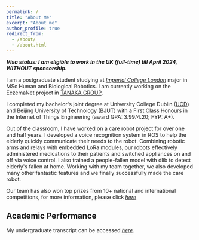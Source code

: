 ```yaml
---
permalink: /
title: "About Me"
excerpt: "About me"
author_profile: true
redirect_from: 
  - /about/
  - /about.html
---
```

***Visa status: I am eligible to work in the UK (full-time) till April 2024, WITHOUT sponsorship.***

I am a postgraduate student studying at [_Imperial College London_](http://www.imperial.ac.uk/) major in MSc Human and Biological Robotics. I am currently working on the EczemaNet project in [TANAKA GROUP](http://www.bg.ic.ac.uk/research/r.tanaka/).

I completed my bachelor's joint degree at University College Dublin ([UCD](http://www.ucd.ie/)) and Beijing University of Technology ([BJUT](http://www.bjut.edu.cn/)) with a First Class Honours in the Internet of Things Engineering (award GPA: 3.99/4.20; FYP: A+). 
<!-- [My undergraduate programme](http://www.ucd.ie/bdic/t4media/Understanding%20your%20BDIC%20Award%20-%20180%20Credits%20%28Updated%29.pdf) is co-organized by the above two unversities. -->



<!-- I am a final year undergraduate student at [_Beijing University of Technology (BJUT)_](http://www.bjut.edu.cn/) and [_University College Dublin (UCD)_](http://www.ucd.ie/) with a major in the Internet of Things Engineering (IoTE). My undergraduate programme [_BDIC_](http://www.ucd.ie/bdic/t4media/Understanding%20your%20BDIC%20Award%20-%20180%20Credits%20%28Updated%29.pdf) is co-organized by the above two unversities, core modules are delivered and examined in the medium of English by UCD lecturers at BJUT campus. I am expected to get a First Class Honours EU Bachelor degree from UCD and a CHN bachelor's degree from BJUT on July, 2020.  -->
<!-- I have received a conditional offer from [_Imperial College London_](http://www.imperial.ac.uk/) and plan to enroll in autumn 2020. -->

<!-- I am interested in what I have learnt during the past four years. My Stage 4 GPA was 3.99, I got A level in 10 out of 12 modules and my FYP was graded 'A+'. My stage 3 GPA was 3.92 and I got A level in 10 out of 12 modules.  -->

Out of the classroom, I have worked on a care robot project for over one and half years. I developed a voice recognition system in ROS to help the elderly quickly communicate their needs to the robot. Combining robotic arms and relays with embedded LoRa modules, our robots effectively administered medications to their patients and switched appliances on and off via voice control. I also trained a people-fallen model with dlib to detect elderly's fallen at home. Working with my team together, we also developed many other fantastic features and we finally successfully made the care robot.

Our team has also won top prizes from 10+ national and international competitions, for more information, please click [_here_](https://www.wangzihao.org/awards/)



Academic Performance
------
<!-- To view my UCD degree certificate, click [_here_](https://drive.google.com/file/d/14mYDoXyzLTTzmCsDtLi72sKCvvvKKcZ4/view?usp=sharing). -->

My undergraduate transcript can be accessed [_here_](https://drive.google.com/file/d/1DLX3hSIRm3R1ZJBQVvoH6NkZ7-mPefn1/view?usp=sharing).

<!-- To view my degree supplement, click [_here_](https://drive.google.com/file/d/1RvWeTzZFRWblZUs4Qqb0C42C8xQqnIqE/view?usp=sharing). -->
<!-- To view my BJUT official transcript, click [_here_](https://drive.google.com/file/d/14v8PKJt23dFfThMs9PFzynfaS9bq0E3W/view?usp=sharing). -->

<!-- Final Award GPA is calculated by _formula 1_ according to [_UCD official document_](http://www.ucd.ie/bdic/t4media/Understanding%20your%20BDIC%20Award%20-%20180%20Credits%20%28Updated%29.pdf):

$$Award\,GPA=GPA_{stage\,3}\cdot 30\% + GPA_{stage\,4}\cdot 70\%$$ -->

<!-- For official definitions about my degree awarded, click [_here_](http://www.ucd.ie/bdic/t4media/Understanding%20your%20BDIC%20Award%20-%20180%20Credits%20%28Updated%29.pdf). -->

<!-- Professional Experience
------
+ During my second year of undergraduate study, I dedicated myself to an undergraduate robotics project. I had the idea to create a robot that would care for the elderly after seeing a report<sup>[[1]](https://www.un.org/en/sections/issues-depth/ageing/)</sup> from the United Nations indicating that, by 2050, one in six people worldwide (16%) will be over the age of 65, increased from one in eleven (9%) in 2018. This finding was even more significant in light of statistics from the China Life Insurance Company illustrating that more than 9% of people in China age 75 or over were readmitted to the hospital within a month of discharge. This suggests that they were not given sufficient care at home, which, in turn, indicated a shortage of caregivers. I believe that caregiver robots could be an extension of the elderly’s abilities in their daily lives, providing them independence, warmth and comfort. After applying through our college to establish an undergraduate robot project, two of my classmates and I were granted the devices and laboratory space necessary to set to work, with me as the project leader. After working in our spare time for a year, my team and I successfully built a multifunctional care robot. Technical details can be found in my curriculum vitae. Source code of this project can be accessed [_here_](https://github.com/wzh1998/Care_Robot). Some important features are shown below. 

  The following features are implemented in C++ (employing roscpp library):
  - Motor control of omnidirectional wheels.
  * Automatic data collection from sensors & control appliances.
  * SMS message sending to relatives’ phones when the robot detects an emergency.
  * Voice control system including voice wakeup, automatic voice recognition (ASR), text to speech (TTS) and syntax and semantic analysis modules. As a result, the elderly can quickly communicate their needs to the robot.
  * Disassembly of LoRa packets, which are sent from the robot arm’s remote control device.

  The following features are implemented in Python (employing rospy library):
  - Face detection and recognition of strangers.
  * Rubbish detection: I implemented a Python recognition programme by training a 2-D rubbish model using methods provided in the dlib toolkit, then programmed in Arduino to pick up the rubbish using a 6-DOF mechanical arm.
  * Elderly fall detection.

+ As a robotics engineering intern at Beijing Huitong Financial Information Technology Co., Ltd. last summer, I implemented programmes in Java and combined them with UiPath process automation design software to perform voice calls using a software robot. I also tested the automated invoice verification system and verified that the robotic process automation had reduced invoice verification processing time by 70%.
Source code can be accessed [_here_](https://github.com/wzh1998/STATE_GRID_Voice_Recognization).

+ I joined my school's programming team to learn about dynamic programming, game theory and high-efficiency data structures such as Segment Tree since I was in stage two. By solving algorithm problems taken from the ACM-ICPC contest using C++, I trained with my teammates to improve our speed and accuracy.
Some of my algorithm training code can be accessed [_here_](https://github.com/wzh1998/ACM/tree/master/ACM).

+ In my Database course project, I led a group of three to design a smart home control web system, including entity relationship diagram design, database mapping, database normalisation and physical implementation. I worked with my teammates to design the structure of our database and implemented the back end of the system independently, which was completed in Java. The Java programmes were designed as an interface between web pages and MySQL database using Java Database Connectivity (JDBC). Consequently, every time the user has a query on the website, the server will execute a corresponding operation in the database.
  - Detailed design progress can be viewed [_here_](https://github.com/wzh1998/DBLab/blob/master/Smart%20Home%20System.pdf).
  * Java code for this project can be accessed [_here_](https://github.com/wzh1998/DBLab/tree/master/src/ie/ucd/comp2004J).
  * The web system can be accessed [_here_](http://39.108.231.244:8080/DBLab/index.jsp).


+ I enjoy exploring new areas that interest me. Finding remarkable fractal images that seemed interesting if used as avatars, I spent several days learning and implementing a programme drawing a Mandelbulb (a 3-D image calculated by recursion of mathematical equations) in C programming language.
Source code can be accessed [_here_](https://github.com/wzh1998/FractalWorld).


Research Interest
------
I am specifically interested in distributed coordination within multi-robot systems. Imagine that, in the near future, when a smart refrigerator detects that there is insufficient food, it will automatically send an order to the supermarket. A wheeled robot will open the door, taking the ingredients to a cooking robot. When the owners come home after work, they can immediately enjoy a delicious dinner. After the meal, the wheeled robot will then take the dishes to an automatic dishwasher. 


REFERENCE
------
[1]. “Ageing.” _United Nations_, United Nations, <https://www.un.org/en/sections/issues-depth/ageing/>. -->
